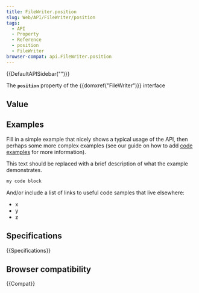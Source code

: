```yaml
---
title: FileWriter.position
slug: Web/API/FileWriter/position
tags:
  - API
  - Property
  - Reference
  - position
  - FileWriter
browser-compat: api.FileWriter.position
---
```

{{DefaultAPISidebar("")}}

The **`position`** property of the {{domxref("FileWriter")}} interface 

## Value



## Examples

Fill in a simple example that nicely shows a typical usage of the API, then perhaps some more complex examples (see our guide on how to add [code examples](/en-US/docs/MDN/Contribute/Structures/Code_examples) for more information).

This text should be replaced with a brief description of what the example demonstrates.

```js
my code block
```

And/or include a list of links to useful code samples that live elsewhere:

*   x
*   y
*   z

## Specifications

{{Specifications}}

## Browser compatibility

{{Compat}}


